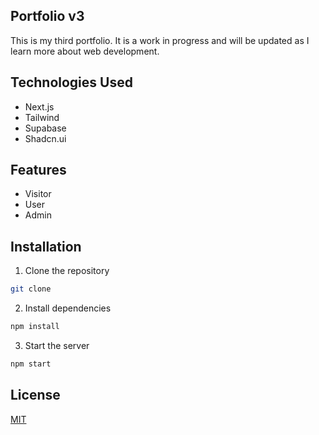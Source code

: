## Portfolio v3

This is my third portfolio. It is a work in progress and will be updated as I learn more about web development.

## Technologies Used
- Next.js
- Tailwind
- Supabase
- Shadcn.ui

## Features
- Visitor
- User
- Admin

## Installation
1. Clone the repository
```bash
git clone
```
2. Install dependencies
```bash
npm install
```
3. Start the server
```bash
npm start
```

## License
[MIT](./LICENSE)
